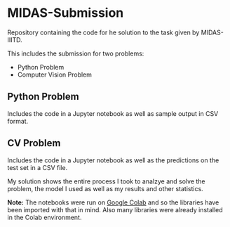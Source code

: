 # MIDAS-Submission

Repository containing the code for he solution to the task given by MIDAS-IIITD.


This includes the submission for two problems:
- Python Problem
- Computer Vision Problem

## Python Problem
Includes the code in a Jupyter notebook as well as sample output in CSV format.

## CV Problem
Includes the code in a Jupyter notebook as well as the predictions on the test set in a CSV file.

My solution shows the entire process I took to analzye and solve the problem, the model I used as well as my results and other statistics.

**Note:** The notebooks were run on [Google Colab](http://colab.research.google.com/) and so the libraries have been imported with that in mind. Also many libraries were already installed in the Colab environment. 
